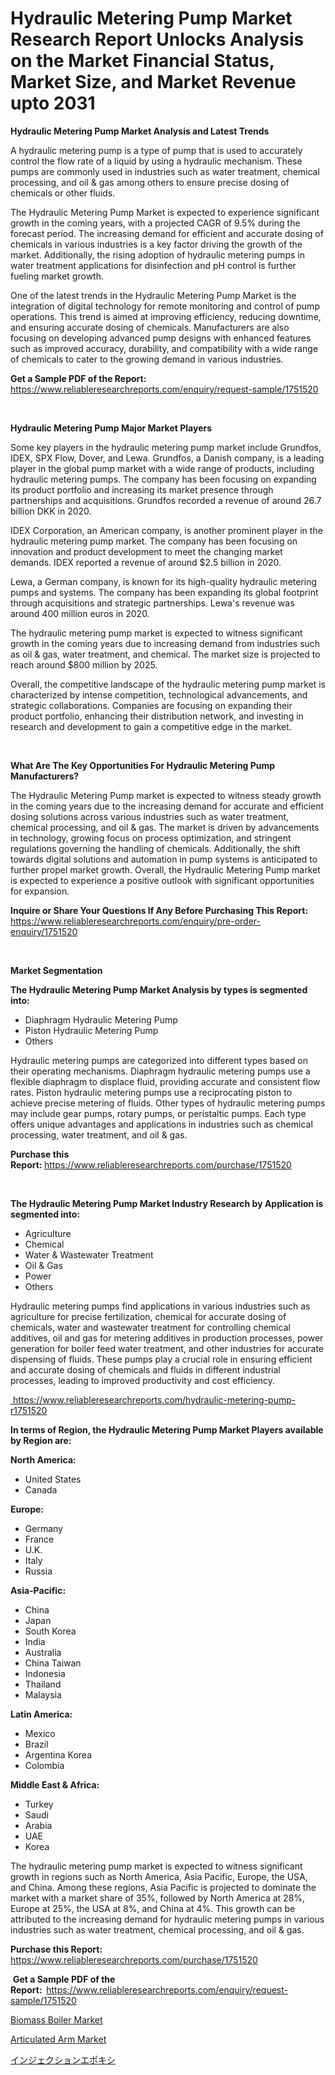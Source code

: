 <p><h1>Hydraulic Metering Pump Market Research Report Unlocks Analysis on the Market Financial Status, Market Size, and Market Revenue upto 2031</h1></p><p><strong>Hydraulic Metering Pump Market Analysis and Latest Trends</strong></p>
<p><p>A hydraulic metering pump is a type of pump that is used to accurately control the flow rate of a liquid by using a hydraulic mechanism. These pumps are commonly used in industries such as water treatment, chemical processing, and oil & gas among others to ensure precise dosing of chemicals or other fluids.</p><p>The Hydraulic Metering Pump Market is expected to experience significant growth in the coming years, with a projected CAGR of 9.5% during the forecast period. The increasing demand for efficient and accurate dosing of chemicals in various industries is a key factor driving the growth of the market. Additionally, the rising adoption of hydraulic metering pumps in water treatment applications for disinfection and pH control is further fueling market growth.</p><p>One of the latest trends in the Hydraulic Metering Pump Market is the integration of digital technology for remote monitoring and control of pump operations. This trend is aimed at improving efficiency, reducing downtime, and ensuring accurate dosing of chemicals. Manufacturers are also focusing on developing advanced pump designs with enhanced features such as improved accuracy, durability, and compatibility with a wide range of chemicals to cater to the growing demand in various industries.</p></p>
<p><strong>Get a Sample PDF of the Report:&nbsp;</strong> <a href="https://www.reliableresearchreports.com/enquiry/request-sample/1751520">https://www.reliableresearchreports.com/enquiry/request-sample/1751520</a></p>
<p>&nbsp;</p>
<p><strong>Hydraulic Metering Pump Major Market Players</strong></p>
<p><p>Some key players in the hydraulic metering pump market include Grundfos, IDEX, SPX Flow, Dover, and Lewa. Grundfos, a Danish company, is a leading player in the global pump market with a wide range of products, including hydraulic metering pumps. The company has been focusing on expanding its product portfolio and increasing its market presence through partnerships and acquisitions. Grundfos recorded a revenue of around 26.7 billion DKK in 2020.</p><p>IDEX Corporation, an American company, is another prominent player in the hydraulic metering pump market. The company has been focusing on innovation and product development to meet the changing market demands. IDEX reported a revenue of around $2.5 billion in 2020. </p><p>Lewa, a German company, is known for its high-quality hydraulic metering pumps and systems. The company has been expanding its global footprint through acquisitions and strategic partnerships. Lewa's revenue was around 400 million euros in 2020.</p><p>The hydraulic metering pump market is expected to witness significant growth in the coming years due to increasing demand from industries such as oil & gas, water treatment, and chemical. The market size is projected to reach around $800 million by 2025.</p><p>Overall, the competitive landscape of the hydraulic metering pump market is characterized by intense competition, technological advancements, and strategic collaborations. Companies are focusing on expanding their product portfolio, enhancing their distribution network, and investing in research and development to gain a competitive edge in the market.</p></p>
<p>&nbsp;</p>
<p><strong>What Are The Key Opportunities For Hydraulic Metering Pump Manufacturers?</strong></p>
<p><p>The Hydraulic Metering Pump market is expected to witness steady growth in the coming years due to the increasing demand for accurate and efficient dosing solutions across various industries such as water treatment, chemical processing, and oil & gas. The market is driven by advancements in technology, growing focus on process optimization, and stringent regulations governing the handling of chemicals. Additionally, the shift towards digital solutions and automation in pump systems is anticipated to further propel market growth. Overall, the Hydraulic Metering Pump market is expected to experience a positive outlook with significant opportunities for expansion.</p></p>
<p><strong>Inquire or Share Your Questions If Any Before Purchasing This Report:</strong> <a href="https://www.reliableresearchreports.com/enquiry/pre-order-enquiry/1751520">https://www.reliableresearchreports.com/enquiry/pre-order-enquiry/1751520</a></p>
<p>&nbsp;</p>
<p><strong>Market Segmentation</strong></p>
<p><strong>The Hydraulic Metering Pump Market Analysis by types is segmented into:</strong></p>
<p><ul><li>Diaphragm Hydraulic Metering Pump</li><li>Piston Hydraulic Metering Pump</li><li>Others</li></ul></p>
<p><p>Hydraulic metering pumps are categorized into different types based on their operating mechanisms. Diaphragm hydraulic metering pumps use a flexible diaphragm to displace fluid, providing accurate and consistent flow rates. Piston hydraulic metering pumps use a reciprocating piston to achieve precise metering of fluids. Other types of hydraulic metering pumps may include gear pumps, rotary pumps, or peristaltic pumps. Each type offers unique advantages and applications in industries such as chemical processing, water treatment, and oil & gas.</p></p>
<p><strong>Purchase this Report:&nbsp;</strong><a href="https://www.reliableresearchreports.com/purchase/1751520">https://www.reliableresearchreports.com/purchase/1751520</a></p>
<p>&nbsp;</p>
<p><strong>The Hydraulic Metering Pump Market Industry Research by Application is segmented into:</strong></p>
<p><ul><li>Agriculture</li><li>Chemical</li><li>Water & Wastewater Treatment</li><li>Oil & Gas</li><li>Power</li><li>Others</li></ul></p>
<p><p>Hydraulic metering pumps find applications in various industries such as agriculture for precise fertilization, chemical for accurate dosing of chemicals, water and wastewater treatment for controlling chemical additives, oil and gas for metering additives in production processes, power generation for boiler feed water treatment, and other industries for accurate dispensing of fluids. These pumps play a crucial role in ensuring efficient and accurate dosing of chemicals and fluids in different industrial processes, leading to improved productivity and cost efficiency.</p></p>
<p><a href="https://www.reliableresearchreports.com/hydraulic-metering-pump-r1751520">&nbsp;https://www.reliableresearchreports.com/hydraulic-metering-pump-r1751520</a></p>
<p><strong>In terms of Region, the Hydraulic Metering Pump Market Players available by Region are:</strong></p>
<p>
    <p> <strong> North America: </strong>
        <ul>
            <li>United States</li>
            <li>Canada</li>
        </ul>
        </p> 
    <p> <strong> Europe: </strong>
        <ul>
            <li>Germany</li>
            <li>France</li>
            <li>U.K.</li>
            <li>Italy</li>
            <li>Russia</li>
        </ul>
        </p> 
    <p> <strong> Asia-Pacific: </strong>
        <ul>
            <li>China</li>
            <li>Japan</li>
            <li>South Korea</li>
            <li>India</li>
            <li>Australia</li>
            <li>China Taiwan</li>
            <li>Indonesia</li>
            <li>Thailand</li>
            <li>Malaysia</li>
        </ul>
        </p> 
    <p> <strong> Latin America: </strong>
        <ul>
            <li>Mexico</li>
            <li>Brazil</li>
            <li>Argentina Korea</li>
            <li>Colombia</li>
        </ul>
        </p> 
    <p> <strong> Middle East & Africa: </strong>
        <ul>
            <li>Turkey</li>
            <li>Saudi</li>
            <li>Arabia</li>
            <li>UAE</li>
            <li>Korea</li>
        </ul>
    </p>
    </p>
<p><p>The hydraulic metering pump market is expected to witness significant growth in regions such as North America, Asia Pacific, Europe, the USA, and China. Among these regions, Asia Pacific is projected to dominate the market with a market share of 35%, followed by North America at 28%, Europe at 25%, the USA at 8%, and China at 4%. This growth can be attributed to the increasing demand for hydraulic metering pumps in various industries such as water treatment, chemical processing, and oil & gas.</p></p>
<p><strong>Purchase this Report: </strong><a href="https://www.reliableresearchreports.com/purchase/1751520">https://www.reliableresearchreports.com/purchase/1751520</a></p>
<p>&nbsp;<strong>Get a Sample PDF of the Report:&nbsp;&nbsp;</strong><a href="https://www.reliableresearchreports.com/enquiry/request-sample/1751520">https://www.reliableresearchreports.com/enquiry/request-sample/1751520</a></p>
<p><strong></strong></p>
<p><p><a href="https://github.com/brentleyjimmiealvaradoz4l1rea/Market-Research-Report-List-2/blob/main/biomass-boiler-market.md">Biomass Boiler Market</a></p><p><a href="https://github.com/Angelnienowdseej3e45z3p8c/Market-Research-Report-List-2/blob/main/articulated-arm-market.md">Articulated Arm Market</a></p><p><a href="https://github.com/EstaSprer20231/Market-Research-Report-List-1/blob/main/393029931624.md">インジェクションエポキシ</a></p></p>